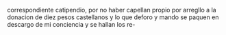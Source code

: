 correspondiente catipendio, por no haber capellan propio por arregllo a la donacion de diez pesos castellanos y lo que deforo y mando se paquen en descargo de mi conciencia y se hallan los re-